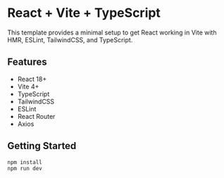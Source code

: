 # React + Vite + TypeScript

This template provides a minimal setup to get React working in Vite with HMR, ESLint, TailwindCSS, and TypeScript.

## Features

- React 18+
- Vite 4+
- TypeScript
- TailwindCSS
- ESLint
- React Router
- Axios

## Getting Started

```bash
npm install
npm run dev
```
